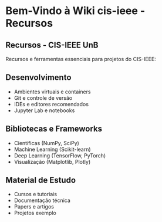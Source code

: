 # Bem-Vindo à Wiki cis-ieee - Recursos

## Recursos - CIS-IEEE UnB

Recursos e ferramentas essenciais para projetos do CIS-IEEE:

## Desenvolvimento

- Ambientes virtuais e containers
- Git e controle de versão
- IDEs e editores recomendados
- Jupyter Lab e notebooks

## Bibliotecas e Frameworks

- Científicas (NumPy, SciPy)
- Machine Learning (Scikit-learn)
- Deep Learning (TensorFlow, PyTorch)
- Visualização (Matplotlib, Plotly)

## Material de Estudo

- Cursos e tutoriais
- Documentação técnica
- Papers e artigos
- Projetos exemplo
